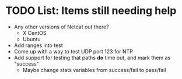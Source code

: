 
# TODO List: Items still needing help

- Any other versions of Netcat out there?
   - X CentOS
   - Ubuntu
- Add ranges into test
- Come up with a way to test UDP port 123 for NTP
- Add support for testing that paths **do** time out, and mark them as "success"
   - Maybe change stats variables from success/fail to pass/fail

